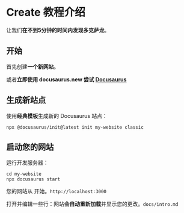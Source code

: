 # Create 教程介绍

让我们**在不到5分钟的时间内发现多克萨龙**。

## 开始

首先创建**一个新网站**。

或者**立即使用 docusaurus.new 尝试** **[Docusaurus](https://docusaurus.new/)**



## 生成新站点

使用**经典模板**生成新的 Docusaurus 站点：

```shell
npx @docusaurus/init@latest init my-website classic
```



## 启动您的网站

运行开发服务器：

```shell
cd my-website
npx docusaurus start
```

您的网站从 开始。`http://localhost:3000`

打开并编辑一些行：网站**会自动重新加载**并显示您的更改。`docs/intro.md`
